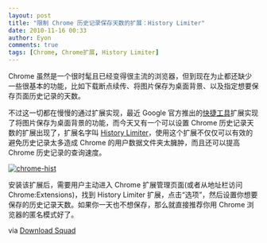 ```yaml
---
layout: post
title: "限制 Chrome 历史记录保存天数的扩展：History Limiter"
date: 2010-11-16 00:33
author: Eyon
comments: true
tags: [Chrome, Chrome扩展, History Limiter]
---
```

Chrome 虽然是一个很时髦且已经变得很主流的浏览器，但到现在为止都还缺少一些很基本的功能，比如下载断点续传、将图片保存为桌面背景、以及指定想要保存页面历史记录的天数。

不过这一切都在慢慢的通过扩展实现，最近 Google 官方推出的[快捷工具](http://www.chromi.org/archives/8377)扩展实现了将图片保存为桌面背景的功能，而今天又有一个可以设置 Chrome  历史记录天数的扩展出现了，扩展名字叫 [History Limiter](https://chrome.google.com/extensions/detail/dpdjaigdefdamkfcgjhbmpjbhiejjkph?hl=en-US)，使用这个扩展不仅仅可以有效的避免历史记录太多造成 Chrome 的用户数据文件夹太臃肿，而且还可以提高 Chrome 历史记录的查询速度。

<a href="http://img.chromi.org/2010/11/chrome-hist.jpg">![](http://img.chromi.org/2010/11/chrome-hist.jpg "chrome-hist")</a>

安装该扩展后，需要用户主动进入 Chrome 扩展管理页面(或者从地址栏访问 Chrome:Extensions)，找到 History Limiter 扩展，点击“选项”，然后设置你想要保存的历史记录天数。如果你一天也不想保存，那么就直接推荐你用 Chrome 浏览器的匿名模式好了。

via [Download Squad](http://www.downloadsquad.com/2010/11/15/limit-google-chrome-history-storage-with-an-extension/)
